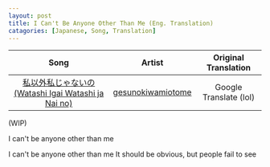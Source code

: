 ```yaml
---
layout: post
title: I Can't Be Anyone Other Than Me (Eng. Translation)
catagories: [Japanese, Song, Translation]
---
```


| Song | Artist | Original Translation |
| :--: | :----: | :------------------: |
| [私以外私じゃないの (Watashi Igai Watashi ja Nai no)](https://www.youtube.com/watch?v=Ae6gQmhaMn4) | [gesunokiwamiotome](https://www.youtube.com/channel/UC0pHUMEOtul5NlaT-Rt-34w) | Google Translate (lol) |

(WIP)

I can't be anyone other than me

I can't be anyone other than me
It should be obvious, but people fail to see

